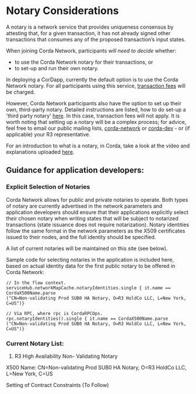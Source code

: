 # Notary Considerations

A notary is a network service that provides uniqueness consensus by attesting that, for a given transaction, it has not already signed other transactions that consumes any of the proposed transaction’s input states.

When joining Corda Network, participants *will need to decide* whether:
* to use the Corda Network notary for their transactions, or 
* to set-up and run their own notary.

In deploying a CorDapp, currently the default option is to use the Corda Network notary. For all participants using this service, [transaction fees](/participation/membership-tiers) will be charged.

However, Corda Network participants also have the option to set up their own, third-party notary. Detailed instructions are listed, how to do set-up a 'third party notary' [here](https://docs.corda.r3.com/running-a-notary-cluster/toctree.html). In this case, transaction fees will not apply. It is worth noting that setting up a notary will be a complex process; for advice, feel free to email our public mailing lists, [corda-network](https://groups.io/g/corda-network) or [corda-dev](https://groups.io/g/corda-dev) - or (if applicable) your R3 representative.

For an introduction to what is a notary, in Corda, take a look at the video and explanations uploaded [here](https://docs.corda.net/key-concepts-notaries.html). 

## Guidance for application developers:


### Explicit Selection of Notaries
 
Corda Network allows for public and private notaries to operate. Both types of notary are currently advertised in the network parameters and application developers should ensure that their applications explicitly select their chosen notary when writing states that will be subject to notarized transactions (state issuance does not require notarization). Notary identities follow the same format in the network parameters as the X509 certificates issued to their nodes, and the full identity should be specified.
 
A list of current notaries will be maintained on this site (see below).
 
Sample code for selecting notaries in the application is included here, based on actual identity data for the first public notary to be offered in Corda Network:
 
```
// In the flow context.
serviceHub.networkMapCache.notaryIdentities.single { it.name == CordaX500Name.parse
("CN=Non-validating Prod SUB0 HA Notary, O=R3 HoldCo LLC, L=New York, C=US")}
```
 
```
// Via RPC, where rpc is CordaRPCOps.
rpc.notaryIdentities().single { it.name == CordaX500Name.parse
("CN=Non-validating Prod SUB0 HA Notary, O=R3 HoldCo LLC, L=New York, C=US")}
```

### Current Notary List:
 
1. R3 High Availability Non- Validating Notary
  
 X500 Name: CN=Non-validating Prod SUB0 HA Notary, O=R3 HoldCo LLC, L=New York, C=US
 
Setting of Contract Constraints (To Follow)
